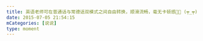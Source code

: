 ```yaml
---
title: 英语老师可在普通话与常德话双模式之间自由转换，顺滑流畅，毫无卡顿感👍🏻 (┯_┯)
date: 2015-07-05 21:54:15
mCategories: [说说]
type: moment
---
```



